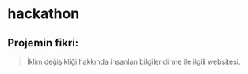 # hackathon

## Projemin fikri:
> İklim değişikliği hakkında insanları bilgilendirme ile ilgili websitesi.

